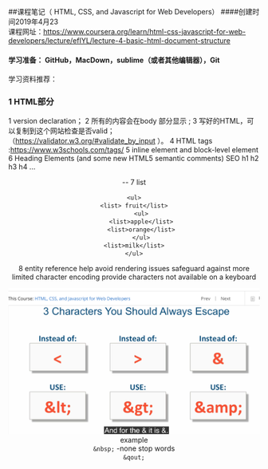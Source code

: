 



##课程笔记（ HTML, CSS, and Javascript for Web Developers）
####创建时间2019年4月23	
课程网址：https://www.coursera.org/learn/html-css-javascript-for-web-developers/lecture/efIYL/lecture-4-basic-html-document-structure 

#### 学习准备： GitHub，MacDown，sublime（或者其他编辑器），Git 
学习资料推荐：

### 1 HTML部分
1 <!doctype html> version declaration；
2 所有的内容会在body 部分显示 ; 
3 写好的HTML，可以复制到这个网站检查是否valid； （https://validator.w3.org/#validate_by_input ）。
4 HTML tags :https://www.w3schools.com/tags/ 
5 inline element and block-level element
6 Heading Elements (and some new HTML5 semantic comments)  SEO
h1 h2 h3 h4 ...
<header>
<section>
<aside>
<footer>
--
7 list


```
<ul>
<list> fruit</list>
    <ul>
    <list>apple</list>
    <list>orange</list>
    </ul>
<list>milk</list>
</ul>
```
8 entity reference
help avoid rendering issues
safeguard against more limited  character encoding
provide characters not available on a keyboard

![图片-w200](WechatIMG486.png)
example    
`&nbsp;` -none stop words    
 `&qout;`  

